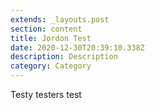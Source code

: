 ```yaml
---
extends: _layouts.post
section: content
title: Jordon Test
date: 2020-12-30T20:39:10.338Z
description: Description
category: Category
---
```

Testy testers test